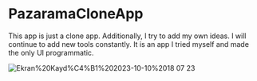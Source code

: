 # PazaramaCloneApp

This app is just a clone app. Additionally, I try to add my own ideas. I will continue to add new tools constantly. It is an app I tried myself and made the only UI programmatic.

![Ekran%20Kayd%C4%B1%202023-10-10%2018 07 23](https://github.com/sukrusimsek/PazaramaCloneApp/assets/107575752/31b8302f-0690-4077-8352-85a1376aa0c7)
